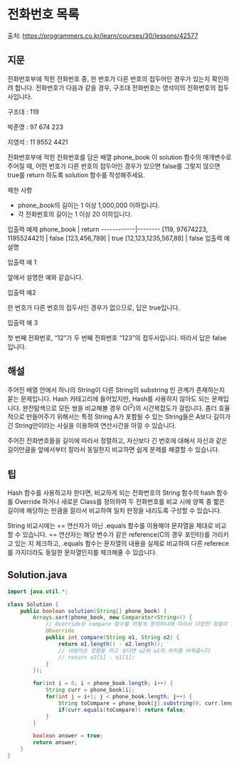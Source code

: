# 전화번호 목록

출처: https://programmers.co.kr/learn/courses/30/lessons/42577

## 지문

전화번호부에 적힌 전화번호 중, 한 번호가 다른 번호의 접두어인 경우가 있는지 확인하려 합니다.
전화번호가 다음과 같을 경우, 구조대 전화번호는 영석이의 전화번호의 접두사입니다.

구조대 : 119

박준영 : 97 674 223

지영석 : 11 9552 4421

전화번호부에 적힌 전화번호를 담은 배열 phone_book 이 solution 함수의 매개변수로 주어질 때, 어떤 번호가 다른 번호의 접두어인 경우가 있으면 false를 그렇지 않으면 true를 return 하도록 solution 함수를 작성해주세요.

제한 사항
- phone_book의 길이는 1 이상 1,000,000 이하입니다.
- 각 전화번호의 길이는 1 이상 20 이하입니다.

입출력 예제
phone_book	| return
------------|--------
[119, 97674223, 1195524421]	| false
[123,456,789]	| true
[12,123,1235,567,88]	| false
입출력 예 설명

입출력 예 1

앞에서 설명한 예와 같습니다.

입출력 예2

한 번호가 다른 번호의 접두사인 경우가 없으므로, 답은 true입니다.

입출력 예 3

첫 번째 전화번호, “12”가 두 번째 전화번호 “123”의 접두사입니다. 따라서 답은 false입니다.

## 해설

주어진 배열 안에서 하나의 String이 다른 String의 substring 인 관계가 존재하는지 묻는 문제입니다. Hash 카테고리에 들어있지만, Hash를 사용하지 않아도 되는 문제입니다. 완전탐색으로 모든 쌍을 비교해볼 경우 O(<sup>2</sup>)의 시간복잡도가 걸립니다. 좀더 효율적으로 만들어주기 위해서는 특정 String A가 포함될 수 있는 String들은 A보다 길이가 긴 String만이라는 사실을 이용하여 연산시간을 아낄 수 있습니다.

주어진 전화번호들을 길이에 따라서 정렬하고, 자신보다 긴 번호에 대해서 자신과 같은 길이만큼을 앞에서부터 잘라서 동일한지 비교하면 쉽게 문제를 해결할 수 있습니다.

## 팁

Hash 함수를 사용하고자 한다면, 비교하게 되는 전화번호의 String 함수의 hash 함수를 Override 하거나 새로운 Class를 정의하여 두 전화번호를 비교 시에 양쪽 중 짧은 길이에 해당하는 만큼을 잘라서 비교하여 일치 판정을 내리도록 구성할 수 있습니다.

String 비교시에는 == 연산자가 아닌 .equals 함수를 이용해야 문자열을 제대로 비교할 수 있습니다. == 연산자는 해당 변수가 같은 reference(C의 경우 포인터)를 가리키고 있는 지 체크하고, .equals 함수는 문자열의 내용을 실제로 비교하여 다른 referece를 가지더라도 동일한 문자열인지를 체크해줄 수 있습니다. 

## Solution.java
~~~java
import java.util.*;

class Solution {
    public boolean solution(String[] phone_book) {
        Arrays.sort(phone_book, new Comparator<String>() {
            // Override된 compare 함수를 어떻게 정의하냐에 따라서 다양한 정렬이 가능해집니다
            @Override
            public int compare(String o1, String o2) {
                return o1.length() - o2.length();
                // 내림자순 정렬을 하고 싶다면 o2와 o1의 위치를 바꿔줍니다
                // return o2[1] - o1[1];
            }            
        });

        for(int i = 0; i < phone_book.length; i++) {
            String curr = phone_book[i];
            for(int j = i+1; j < phone_book.length; j++) {
                String toCompare = phone_book[j].substring(0, curr.length());
                if(curr.equals(toCompare)) return false;
            }
        }

        boolean answer = true;
        return answer;
    }
}
~~~
